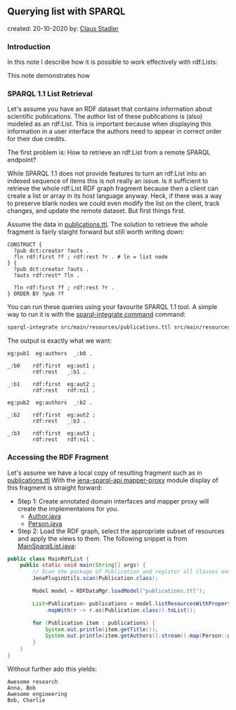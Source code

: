 ## Querying list with SPARQL

created: 20-10-2020
by: [Claus Stadler](http://aksw.org/ClausStadler)

### Introduction
In this note I describe how it is possible to work effectively with rdf:Lists:

This note demonstrates how


### SPARQL 1.1 List Retrieval
Let's assume you have an RDF dataset that contains information about scientific publications.
The author list of these publications is (also) modeled as an rdf:List. This is important because
when displaying this information in a user interface the authors need to appear in correct order
for their due credits.


The first problem is: How to retrieve an rdf:List from a remote SPARQL endpoint?

While SPARQL 1.1 does not provide features to turn an rdf:List into an indexed sequence of items
this is not really an issue.
Is it sufficient to retrieve the whole rdf:List RDF graph fragment because then a client can create
a list or array in its host language anyway. Heck, if there was a way to preserve blank nodes we could
even modify the list on the client, track changes, and update the remote dataset. But first things first.


Assume the data in [publications.ttl](src/main/resources/publications.ttl).
The solution to retrieve the whole fragment is fairly staight forward but still worth writing down:

```
CONSTRUCT {
  ?pub dct:creator ?auts .
  ?ln rdf:first ?f ; rdf:rest ?r . # ln = list node
} {
  ?pub dct:creator ?auts .
  ?auts rdf:rest* ?ln .

  ?ln rdf:first ?f ; rdf:rest ?r .
} ORDER BY ?pub ?f
```

You can run these queries using your favourite SPARQL 1.1 tool. A simple way to run it
is with the  [sparql-integrate command](https://github.com/SmartDataAnalytics/RdfProcessingToolkit) command:
```bash
sparql-integrate src/main/resources/publications.ttl src/main/resources/rdflist.sparql
```

The output is exactly what we want:

```ttl
eg:pub1  eg:authors  _:b0 .

_:b0    rdf:first  eg:aut1 ;
        rdf:rest   _:b1 .

_:b1    rdf:first  eg:aut2 ;
        rdf:rest   rdf:nil .

eg:pub2  eg:authors  _:b2 .

_:b2    rdf:first  eg:aut2 ;
        rdf:rest   _:b3 .

_:b3    rdf:first  eg:aut3 ;
        rdf:rest   rdf:nil .
```


### Accessing the RDF Fragment

Let's assume we have a local copy of resulting fragment such as in [publications.ttl](src/main/resources/publications.ttl)
With the [jena-sparql-api mapper-proxy](https://github.com/SmartDataAnalytics/jena-sparql-api/tree/master/jena-sparql-api-mapper-proxy) module display of this fragment is straight forward:

* Step 1: Create annotated domain interfaces and mapper proxy will create the implementaions for you.
  * [Author.java](src/main/java/org/aklakan/devblog/rdflist/domain/Author.java)
  * [Person.java](src/main/java/org/aklakan/devblog/rdflist/domain/Person.java)
* Step 2: Load the RDF graph, select the appropriate subset of resources and apply the views to them. The following snippet is from [MainSparqlList.java](src/main/java/org/aklakan/devblog/rdflist/domain/MainRdfList.java):
```java
public class MainRdfList {
    public static void main(String[] args) {
        // Scan the package of Publication and register all classes annotated with @ResourceView
        JenaPluginUtils.scan(Publication.class);

        Model model = RDFDataMgr.loadModel("publications.ttl");

        List<Publication> publications = model.listResourcesWithProperty(RDF.type, DCTerms.BibliographicResource)
            .mapWith(r -> r.as(Publication.class)).toList();

        for (Publication item : publications) {
            System.out.println(item.getTitle());
            System.out.println(item.getAuthors().stream().map(Person::getName).collect(Collectors.joining(", ")));
        }
    }
}
```

Without further ado this yields:
```
Awesome research
Anna, Bob
Awesome engineering
Bob, Charlie
```





